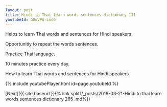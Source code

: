 ```yaml
---
layout: post
title: Hindi to Thai learn words sentences dictionary 111 
youtubeId: GOoVPA-Lxc0
---
```

 
 
Helps to learn Thai words and sentences for Hindi speakers.

Opportunitiy to repeat the words sentences. 

Practice Thai language. 
 
10 minutes practice every day. 
 
How to learn Thai words and sentences for Hindi speakers 
 
{% include youtubePlayer.html id=page.youtubeId %}
 
 
[Next]({{ site.baseurl }}{% link  split1/_posts/2018-03-21-Hindi to thai learn words sentences dictionary 265 .md%})
 
